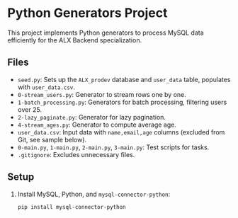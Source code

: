 # Python Generators Project

This project implements Python generators to process MySQL data efficiently for the ALX Backend specialization.

## Files

- `seed.py`: Sets up the `ALX_prodev` database and `user_data` table, populates with `user_data.csv`.
- `0-stream_users.py`: Generator to stream rows one by one.
- `1-batch_processing.py`: Generators for batch processing, filtering users over 25.
- `2-lazy_paginate.py`: Generator for lazy pagination.
- `4-stream_ages.py`: Generator to compute average age.
- `user_data.csv`: Input data with `name,email,age` columns (excluded from Git, see sample below).
- `0-main.py`, `1-main.py`, `2-main.py`, `3-main.py`: Test scripts for tasks.
- `.gitignore`: Excludes unnecessary files.

## Setup

1. Install MySQL, Python, and `mysql-connector-python`:
   ```bash
   pip install mysql-connector-python
   ```
